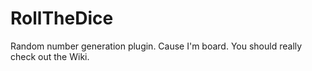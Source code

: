 # RollTheDice
Random number generation plugin. Cause I'm board.
You should really check out the Wiki.
